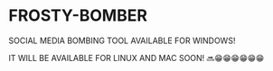 # FROSTY-BOMBER
SOCIAL MEDIA BOMBING TOOL AVAILABLE FOR WINDOWS! 

IT WILL BE AVAILABLE FOR LINUX AND MAC SOON!
🔜😁😁😁😁😁😁
